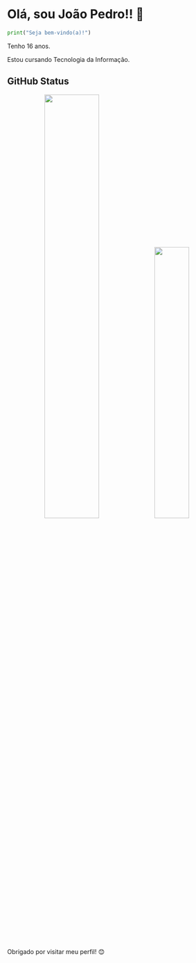 # Olá, sou João Pedro!! 👋

```python
print("Seja bem-vindo(a)!")
````
<p>Tenho 16 anos.</p>
<p>Estou cursando Tecnologia da Informação.</p>
<h2>GitHub Status</h2>
<p align="center" flex-direction="column">
  <img width="50%" src="https://github-readme-stats.vercel.app/api?username=jpbrglp&show_icons=true&theme=github_dark" />
  <img width="40%" src="https://github-readme-stats.vercel.app/api/top-langs/?username=jpbrglp&layout=compact&theme=github_dark" />
</p> 

Obrigado por visitar meu perfil! 😊






